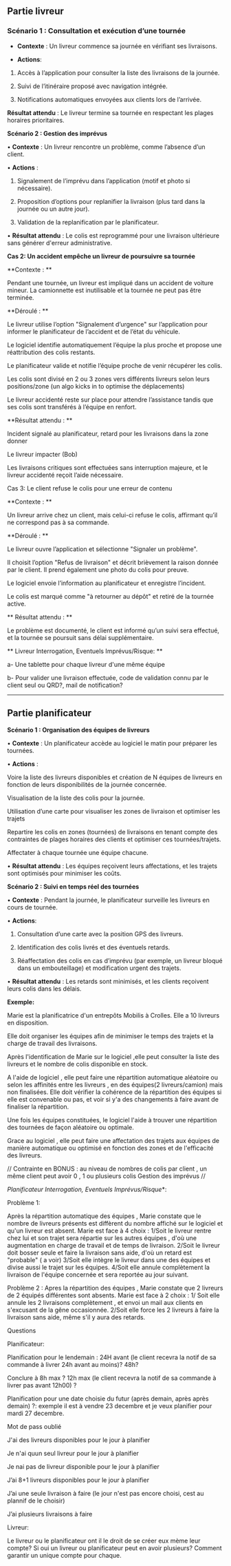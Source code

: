 ## Partie livreur 

### Scénario 1 : Consultation et exécution d’une tournée 

-  **Contexte** : Un livreur commence sa journée en vérifiant ses livraisons. 

-  **Actions**: 

1. Accès à l’application pour consulter la liste des livraisons de la journée. 

2. Suivi de l’itinéraire proposé avec navigation intégrée. 

3. Notifications automatiques envoyées aux clients lors de l’arrivée. 

**Résultat attendu** : Le livreur termine sa tournée en respectant les plages horaires prioritaires. 

 
 

**Scénario 2 : Gestion des imprévus** 

• **Contexte** : Un livreur rencontre un problème, comme l’absence d’un client. 

• **Actions** : 

1. Signalement de l’imprévu dans l’application (motif et photo si nécessaire). 

2. Proposition d’options pour replanifier la livraison (plus tard dans la journée ou un autre jour). 

3. Validation de la replanification par le planificateur. 

• **Résultat attendu** : Le colis est reprogrammé pour une livraison ultérieure sans générer d'erreur administrative. 

 

 

**Cas 2: Un accident empêche un livreur de poursuivre sa tournée** 

**Contexte : ** 

Pendant une tournée, un livreur est impliqué dans un accident de voiture mineur. La camionnette est inutilisable et la tournée ne peut pas être terminée. 

**Déroulé : ** 

Le livreur utilise l’option "Signalement d’urgence" sur l’application pour informer le planificateur de l’accident et de l’état du véhicule. 

Le logiciel identifie automatiquement l’équipe la plus proche et propose une réattribution des colis restants. 

Le planificateur valide et notifie l’équipe proche de venir récupérer les colis. 

Les colis sont divisé en 2 ou 3 zones vers différents livreurs selon leurs positions/zone (un algo kicks in to optimise the déplacements) 

Le livreur accidenté reste sur place pour attendre l’assistance tandis que ses colis sont transférés à l’équipe en renfort. 

**Résultat attendu : ** 

Incident signalé au planificateur, retard pour les livraisons dans la zone donner 

Le livreur impacter (Bob)  

Les livraisons critiques sont effectuées sans interruption majeure, et le livreur accidenté reçoit l’aide nécessaire. 

 

Cas 3: Le client refuse le colis pour une erreur de contenu 

**Contexte : ** 

Un livreur arrive chez un client, mais celui-ci refuse le colis, affirmant qu’il ne correspond pas à sa commande. 

**Déroulé : ** 

Le livreur ouvre l’application et sélectionne "Signaler un problème". 

Il choisit l’option "Refus de livraison" et décrit brièvement la raison donnée par le client. Il prend également une photo du colis pour preuve. 

Le logiciel envoie l’information au planificateur et enregistre l’incident. 

Le colis est marqué comme "à retourner au dépôt" et retiré de la tournée active. 

 

** Résultat attendu : ** 

Le problème est documenté, le client est informé qu’un suivi sera effectué, et la tournée se poursuit sans délai supplémentaire. 

 

 

** Livreur Interrogation, Eventuels Imprévus/Risque: ** 
 

a- Une tablette pour chaque livreur d'une même équipe 

b- Pour valider une livraison effectuée, code de validation connu par le client seul ou QRD?, mail de notification? 

--------------------------------------------------------------------------------------------------------------------- 

 

 

## Partie planificateur 

**Scénario 1 : Organisation des équipes de livreurs** 

• **Contexte** : Un planificateur accède au logiciel le matin pour préparer les tournées. 

• **Actions** : 

Voire la liste des livreurs disponibles et création de N équipes de livreurs en fonction de leurs disponibilités de la journée concernée.  

Visualisation de la liste des colis pour la journée.  

Utilisation d’une carte pour visualiser les zones de livraison et optimiser les trajets  

Repartire les colis en zones (tournées) de livraisons en tenant compte des contraintes de plages horaires des clients et optimiser ces tournées/trajets.  

 Affectater à chaque tournée une équipe chacune.  

• **Résultat attendu** : Les équipes reçoivent leurs affectations, et les trajets sont optimisés pour minimiser les coûts. 

 

 

**Scénario 2 : Suivi en temps réel des tournées** 

• **Contexte** : Pendant la journée, le planificateur surveille les livreurs en cours de tournée. 

• **Actions**: 

1. Consultation d’une carte avec la position GPS des livreurs. 

2. Identification des colis livrés et des éventuels retards. 

3. Réaffectation des colis en cas d’imprévu (par exemple, un livreur bloqué dans un embouteillage) et modification urgent des trajets. 

• **Résultat attendu** : Les retards sont minimisés, et les clients reçoivent leurs colis dans les délais. 

 

 

**Exemple:** 

Marie est la planificatrice d'un entrepôts Mobilis à Crolles. 
Elle a 10 livreurs en disposition. 
 
Elle doit organiser les équipes afin de minimiser le temps des trajets et la charge de travail des livraisons. 
 
Après l'identification de Marie sur le logiciel ,elle peut consulter la liste des livreurs et le nombre de colis disponible en stock. 
 
A l'aide de logiciel , elle peut faire une répartition automatique aléatoire ou selon les affinités entre les livreurs , en des équipes(2 livreurs/camion) mais non finalisées. 
Elle doit vérifier la cohérence de la répartition des équipes si elle est convenable ou pas, et voir si y'a des changements à faire avant de finaliser la répartition.   
 
Une fois les équipes constituées, le logiciel l'aide à trouver une répartition des tournées de façon aléatoire ou optimale.  
 
Grace  au logiciel , elle peut faire une affectation des trajets aux équipes de manière automatique ou optimisé en fonction des zones et de l'efficacité des livreurs. 
 
// Contrainte en BONUS : au niveau de nombres de colis par client , un même client peut avoir 0 , 1 ou plusieurs colis 
Gestion des imprévus // 

 

*Planificateur Interrogation, Eventuels Imprévus/Risque**: 

 

 Problème 1: 

Après la répartition automatique des équipes , Marie constate que le nombre de livreurs présents est diffèrent du nombre affiché sur le logiciel et qu'un livreur est absent. 
Marie est face à 4 choix : 
1/Soit le livreur rentre chez lui et son trajet sera répartie sur les autres équipes , d'où une augmentation en charge de travail et de temps de livraison. 
2/Soit le livreur doit bosser seule et faire la livraison sans aide, d'où un retard est "probable" ( a voir) 
3/Soit elle intègre le livreur dans une des équipes et divise aussi le trajet sur les équipes. 
4/Soit elle annule complètement la livraison de l'équipe concernée et sera reportée au jour suivant. 
 
Problème 2 : 
Apres la répartition des équipes , Marie constate que 2 livreurs de 2 équipés différentes sont absents. 
Marie est face à 2 choix : 
1/ Soit elle annule les 2 livraisons complètement , et envoi un mail aux clients en s'excusant de la gêne occasionnée. 
2/Soit elle force les 2 livreurs à faire la livraison sans aide, même s'il y aura des retards. 
 
 

 
 
 


Questions 

Planificateur: 

 

Planification pour le lendemain : 24H avant  (le client recevra la notif de sa commande à livrer 24h avant au moins)? 48h?  

Conclure à 8h max ?     12h max (le client recevra la notif de sa commande à livrer pas avant 12h00) ? 

Planification pour une date choisie du futur (après demain, après après demain) ?: exemple il est à vendre 23 decembre et je veux planifier pour mardi 27 decembre. 

Mot de pass oublié 

J'ai des livreurs disponibles pour le jour à planifier 

Je n'ai quun seul livreur pour le jour à planifier 

Je nai pas de livreur disponible pour le jour à planifier 

J’ai 8+1 livreurs disponibles pour le jour à planifier 

  

J’ai une seule livraison à faire (le jour n'est pas encore choisi, cest au plannif de le choisir) 

J’ai plusieurs livraisons à faire 

 

 

Livreur: 

Le livreur ou le planificateur ont il le droit de se créer eux mème leur compte? Si oui un livreur ou planificateur peut en  avoir plusieurs? Comment garantir un unique compte pour chaque. 

 
